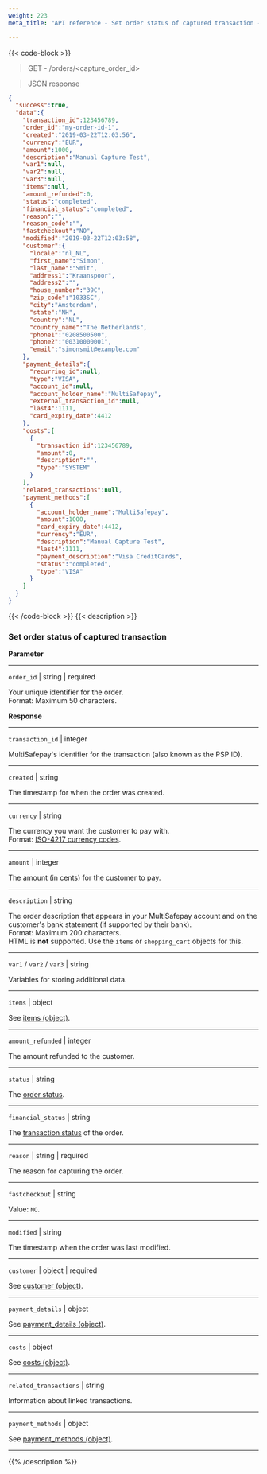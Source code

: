 ```yaml
---
weight: 223
meta_title: "API reference - Set order status of captured transaction - MultiSafepay Docs"

---
```

{{< code-block >}}

> GET - /orders/<capture_order_id>

> JSON response

```json
{
  "success":true,
  "data":{
    "transaction_id":123456789,
    "order_id":"my-order-id-1",
    "created":"2019-03-22T12:03:56",
    "currency":"EUR",
    "amount":1000,
    "description":"Manual Capture Test",
    "var1":null,
    "var2":null,
    "var3":null,
    "items":null,
    "amount_refunded":0,
    "status":"completed",
    "financial_status":"completed",
    "reason":"",
    "reason_code":"",
    "fastcheckout":"NO",
    "modified":"2019-03-22T12:03:58",
    "customer":{
      "locale":"nl_NL",
      "first_name":"Simon",
      "last_name":"Smit",
      "address1":"Kraanspoor",
      "address2":"",
      "house_number":"39C",
      "zip_code":"1033SC",
      "city":"Amsterdam",
      "state":"NH",
      "country":"NL",
      "country_name":"The Netherlands",
      "phone1":"0208500500",
      "phone2":"00310000001",
      "email":"simonsmit@example.com"
    },
    "payment_details":{
      "recurring_id":null,
      "type":"VISA",
      "account_id":null,
      "account_holder_name":"MultiSafepay",
      "external_transaction_id":null,
      "last4":1111,
      "card_expiry_date":4412
    },
    "costs":[
      {
        "transaction_id":123456789,
        "amount":0,
        "description":"",
        "type":"SYSTEM"
      }
    ],
    "related_transactions":null,
    "payment_methods":[
      {
        "account_holder_name":"MultiSafepay",
        "amount":1000,
        "card_expiry_date":4412,
        "currency":"EUR",
        "description":"Manual Capture Test",
        "last4":1111,
        "payment_description":"Visa CreditCards",
        "status":"completed",
        "type":"VISA"
      }
    ]
  }
}
```
{{< /code-block >}}
{{< description >}}
### Set order status of captured transaction

**Parameter**

----------------
`order_id` | string | required

Your unique identifier for the order.  
Format: Maximum 50 characters.

**Response**

----------------
`transaction_id` | integer

MultiSafepay's identifier for the transaction (also known as the PSP ID).

----------------
`created` | string

The timestamp for when the order was created.

----------------
`currency` | string 

The currency you want the customer to pay with.  
Format: [ISO-4217 currency codes](https://www.iso.org/iso-4217-currency-codes.html). 

----------------
`amount` | integer 

The amount (in cents) for the customer to pay.

----------------
`description` | string 

The order description that appears in your MultiSafepay account and on the customer's bank statement (if supported by their bank).   
Format: Maximum 200 characters.   
HTML is **not** supported. Use the `items` or `shopping_cart` objects for this.

----------------
`var1` / `var2` / `var3` | string 

Variables for storing additional data. 

----------------
`items` | object 

See [items (object)](/api/#items-object).

----------------
`amount_refunded` | integer

The amount refunded to the customer.

----------------
`status` | string 

The [order status](/payments/multisafepay-statuses/).

----------------
`financial_status` | string

The [transaction status](/payments/multisafepay-statuses/) of the order.

----------------
`reason` | string | required

The reason for capturing the order. 

----------------
`fastcheckout` | string 

Value: `NO`.

----------------
`modified` | string

The timestamp when the order was last modified.

----------------
`customer` | object | required

See [customer (object)](/api/#customer-object).

----------------
`payment_details` | object

See [payment_details (object)](/api/#payment-details-object).

----------------
`costs` | object

See [costs (object)](/api/#costs-object).

----------------
`related_transactions` | string

Information about linked transactions.

----------------
`payment_methods` | object

See [payment_methods (object)](/api/#payment-methods-object).

----------------

{{% /description %}}